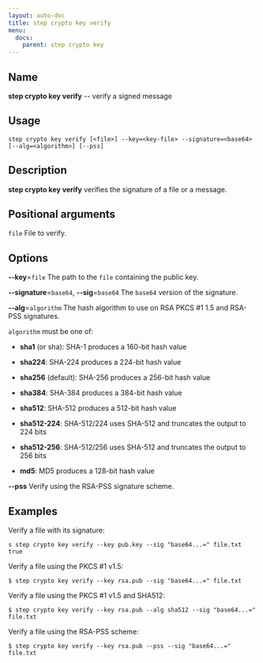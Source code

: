```yaml
---
layout: auto-doc
title: step crypto key verify
menu:
  docs:
    parent: step crypto key
---
```


## Name
**step crypto key verify** -- verify a signed message

## Usage

```raw
step crypto key verify [<file>] --key=<key-file> --signature=<base64>
[--alg=<algorithm>] [--pss]
```

## Description

**step crypto key verify** verifies the signature of a file or a message.

## Positional arguments

`file`
File to verify.

## Options


**--key**=`file`
The path to the `file` containing the public key.

**--signature**=`base64`, **--sig**=`base64`
The `base64` version of the signature.

**--alg**=`algorithm`
The hash algorithm to use on RSA PKCS #1 1.5 and RSA-PSS signatures.

`algorithm` must be one of:

- **sha1** (or sha): SHA-1 produces a 160-bit hash value

- **sha224**: SHA-224 produces a 224-bit hash value

- **sha256** (default): SHA-256 produces a 256-bit hash value

- **sha384**: SHA-384 produces a 384-bit hash value

- **sha512**: SHA-512 produces a 512-bit hash value

- **sha512-224**: SHA-512/224 uses SHA-512 and truncates the output to 224 bits

- **sha512-256**: SHA-512/256 uses SHA-512 and truncates the output to 256 bits

- **md5**: MD5 produces a 128-bit hash value


**--pss**
Verify using the RSA-PSS signature scheme.

## Examples

Verify a file with its signature:
```shell
s step crypto key verify --key pub.key --sig "base64...=" file.txt
true
```

Verify a file using the PKCS #1 v1.5:
```shell
$ step crypto key verify --key rsa.pub --sig "base64...=" file.txt
```

Verify a file using the PKCS #1 v1.5 and SHA512:
```shell
$ step crypto key verify --key rsa.pub --alg sha512 --sig "base64...=" file.txt
```

Verify a file using the RSA-PSS scheme:
```shell
$ step crypto key verify --key rsa.pub --pss --sig "base64...=" file.txt
```

